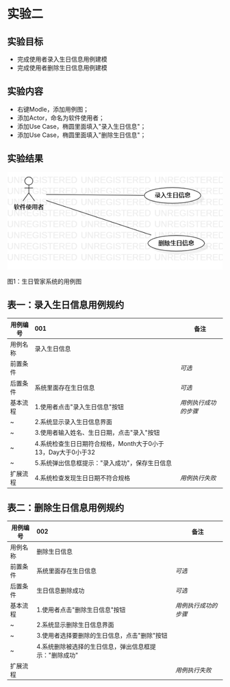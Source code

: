 # 实验二

## 实验目标
- 完成使用者录入生日信息用例建模
- 完成使用者删除生日信息用例建模

## 实验内容
- 右键Modle，添加用例图；
- 添加Actor，命名为软件使用者；
- 添加Use Case，椭圆里面填入"录入生日信息"；
- 添加Use Case，椭圆里面填入"删除生日信息"；

## 实验结果

![实验二](./text2.png)

图1：生日管家系统的用例图

## 表一：录入生日信息用例规约

用例编号  | 001 | 备注  
-|:-|-  
用例名称  | 录入生日信息  |  
前置条件  |   | *可选* 
后置条件  | 系统里面存在生日信息  | *可选*   
基本流程  | 1.使用者点击"录入生日信息"按钮  |*用例执行成功的步骤*    
~| 2.系统显示录入生日信息界面  |   
~| 3.使用者输入姓名、生日日期，点击"录入"按钮   |   
~| 4.系统检查生日日期符合规格，Month大于0小于13，Day大于0小于32   |   
~| 5.系统弹出信息框提示："录入成功"，保存生日信息   |  
扩展流程  | 4.系统检查发现生日日期不符合规格   |*用例执行失败*    


## 表二：删除生日信息用例规约

用例编号  | 002 | 备注  
-|:-|-  
用例名称  | 删除生日信息  |    
前置条件  | 系统里面存在生日信息   | *可选* 
后置条件  |  生日信息删除成功  | *可选*   
基本流程  | 1.使用者点击"删除生日信息"按钮  |*用例执行成功的步骤*    
~| 2.系统显示删除生日信息界面  |   
~| 3.使用者选择要删除的生日信息，点击"删除"按钮   |   
~| 4.系统删除被选择的生日信息，弹出信息框提示："删除成功"   |   
扩展流程  |   |*用例执行失败*   
